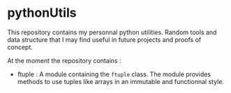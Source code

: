 # pythonUtils

This repository contains my personnal python utilities.
Random tools and data structure that I may find useful in future projects and proofs of concept.

At the moment the repository contains :

* ftuple : A module containing the ```ftuple``` class. The module provides methods to use tuples like arrays in an immutable and functionnal style.